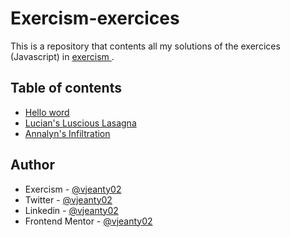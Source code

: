 # Exercism-exercices

This is a repository that contents all my solutions of the exercices (Javascript) in [ exercism ](https://exercism.org/tracks/javascript/exercises). 

## Table of contents

- [Hello word](https://github.com/vjeanty02/Exercism-js/tree/main/Hello-word)
- [Lucian's Luscious Lasagna](https://github.com/vjeanty02/Exercism-js/tree/main/Lucian's-Luscious-Lasagna)
- [Annalyn's Infiltration](https://github.com/vjeanty02/Exercism-js/tree/main/Annalyn's-Infiltration)

## Author

- Exercism - [@vjeanty02](https://exercism.org/profiles/vjeanty02)
- Twitter - [@vjeanty02](https://www.twitter.com/vjeanty02)
- Linkedin - [@vjeanty02](https://www.linkedin.com/in/vjeanty02)
- Frontend Mentor - [@vjeanty02](https://www.frontendmentor.io/profile/vjeanty02)

